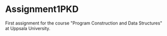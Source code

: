 # Assignment1PKD
First assignment for the course "Program Construction and Data Structures" at Uppsala University.
